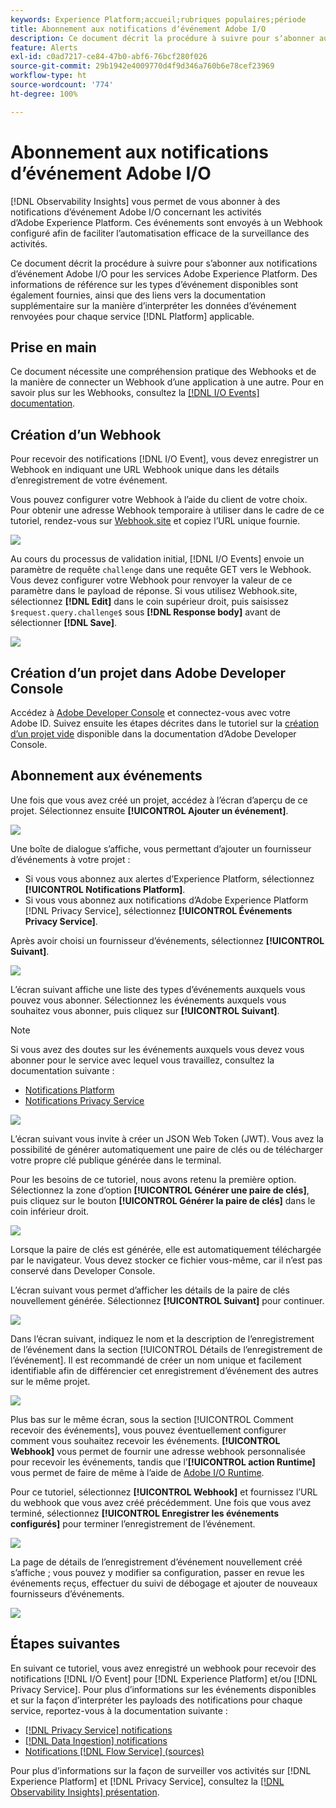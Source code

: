 ```yaml
---
keywords: Experience Platform;accueil;rubriques populaires;période
title: Abonnement aux notifications dʼévénement Adobe I/O
description: Ce document décrit la procédure à suivre pour sʼabonner aux notifications dʼévénement Adobe I/O pour les services Adobe Experience Platform. Des informations de référence concernant les types dʼévénement disponibles sont également fournies, ainsi que des liens vers la documentation supplémentaire sur la manière dʼinterpréter les données dʼévénement renvoyées pour chaque service  [!DNL Platform]  applicable.
feature: Alerts
exl-id: c0ad7217-ce84-47b0-abf6-76bcf280f026
source-git-commit: 29b1942e4009770d4f9d346a760b6e78cef23969
workflow-type: ht
source-wordcount: '774'
ht-degree: 100%

---
```


# Abonnement aux notifications dʼévénement Adobe I/O

[!DNL Observability Insights] vous permet de vous abonner à des notifications dʼévénement Adobe I/O concernant les activités dʼAdobe Experience Platform. Ces événements sont envoyés à un Webhook configuré afin de faciliter lʼautomatisation efficace de la surveillance des activités.

Ce document décrit la procédure à suivre pour sʼabonner aux notifications dʼévénement Adobe I/O pour les services Adobe Experience Platform. Des informations de référence sur les types dʼévénement disponibles sont également fournies, ainsi que des liens vers la documentation supplémentaire sur la manière dʼinterpréter les données dʼévénement renvoyées pour chaque service [!DNL Platform] applicable.

## Prise en main

Ce document nécessite une compréhension pratique des Webhooks et de la manière de connecter un Webhook dʼune application à une autre. Pour en savoir plus sur les Webhooks, consultez la [[!DNL I/O Events] documentation](https://www.adobe.io/apis/experienceplatform/events/docs.html#!adobedocs/adobeio-events/master/intro/webhook_docs_intro.md).

## Création dʼun Webhook

Pour recevoir des notifications [!DNL I/O Event], vous devez enregistrer un Webhook en indiquant une URL Webhook unique dans les détails dʼenregistrement de votre événement.

Vous pouvez configurer votre Webhook à lʼaide du client de votre choix. Pour obtenir une adresse Webhook temporaire à utiliser dans le cadre de ce tutoriel, rendez-vous sur [Webhook.site](https://webhook.site/) et copiez lʼURL unique fournie.

![](../images/notifications/webhook-url.png)

Au cours du processus de validation initial, [!DNL I/O Events] envoie un paramètre de requête `challenge` dans une requête GET vers le Webhook. Vous devez configurer votre Webhook pour renvoyer la valeur de ce paramètre dans le payload de réponse. Si vous utilisez Webhook.site, sélectionnez **[!DNL Edit]** dans le coin supérieur droit, puis saisissez `$request.query.challenge$` sous **[!DNL Response body]** avant de sélectionner **[!DNL Save]**.

![](../images/notifications/response-challenge.png)

## Création dʼun projet dans Adobe Developer Console

Accédez à [Adobe Developer Console](https://www.adobe.com/go/devs_console_ui) et connectez-vous avec votre Adobe ID. Suivez ensuite les étapes décrites dans le tutoriel sur la [création dʼun projet vide](https://www.adobe.io/apis/experienceplatform/console/docs.html#!AdobeDocs/adobeio-console/master/projects-empty.md) disponible dans la documentation dʼAdobe Developer Console.

## Abonnement aux événements

Une fois que vous avez créé un projet, accédez à lʼécran dʼaperçu de ce projet. Sélectionnez ensuite **[!UICONTROL Ajouter un événement]**.

![](../images/notifications/add-event-button.png)

Une boîte de dialogue sʼaffiche, vous permettant dʼajouter un fournisseur dʼévénements à votre projet :

* Si vous vous abonnez aux alertes dʼExperience Platform, sélectionnez **[!UICONTROL Notifications Platform]**.
* Si vous vous abonnez aux notifications dʼAdobe Experience Platform [!DNL Privacy Service], sélectionnez **[!UICONTROL Événements Privacy Service]**.

Après avoir choisi un fournisseur dʼévénements, sélectionnez **[!UICONTROL Suivant]**.

![](../images/notifications/event-provider.png)

Lʼécran suivant affiche une liste des types dʼévénements auxquels vous pouvez vous abonner. Sélectionnez les événements auxquels vous souhaitez vous abonner, puis cliquez sur **[!UICONTROL Suivant]**.

>[!NOTE]
>
>Si vous avez des doutes sur les événements auxquels vous devez vous abonner pour le service avec lequel vous travaillez, consultez la documentation suivante :
>
>* [Notifications Platform](./rules.md)
>* [Notifications Privacy Service](../../privacy-service/privacy-events.md)


![](../images/notifications/choose-event-subscriptions.png)

Lʼécran suivant vous invite à créer un JSON Web Token (JWT). Vous avez la possibilité de générer automatiquement une paire de clés ou de télécharger votre propre clé publique générée dans le terminal.

Pour les besoins de ce tutoriel, nous avons retenu la première option. Sélectionnez la zone dʼoption **[!UICONTROL Générer une paire de clés]**, puis cliquez sur le bouton **[!UICONTROL Générer la paire de clés]** dans le coin inférieur droit.

![](../images/notifications/generate-keypair.png)

Lorsque la paire de clés est générée, elle est automatiquement téléchargée par le navigateur. Vous devez stocker ce fichier vous-même, car il nʼest pas conservé dans Developer Console.

Lʼécran suivant vous permet dʼafficher les détails de la paire de clés nouvellement générée. Sélectionnez **[!UICONTROL Suivant]** pour continuer.

![](../images/notifications/keypair-generated.png)

Dans lʼécran suivant, indiquez le nom et la description de lʼenregistrement de lʼévénement dans la section [!UICONTROL Détails de lʼenregistrement de lʼévénement]. Il est recommandé de créer un nom unique et facilement identifiable afin de différencier cet enregistrement dʼévénement des autres sur le même projet.

![](../images/notifications/registration-details.png)

Plus bas sur le même écran, sous la section [!UICONTROL Comment recevoir des événements], vous pouvez éventuellement configurer comment vous souhaitez recevoir les événements. **[!UICONTROL Webhook]** vous permet de fournir une adresse webhook personnalisée pour recevoir les événements, tandis que l’**[!UICONTROL action Runtime]** vous permet de faire de même à l’aide de [Adobe I/O Runtime](https://www.adobe.io/apis/experienceplatform/runtime/docs.html).

Pour ce tutoriel, sélectionnez **[!UICONTROL Webhook]** et fournissez l’URL du webhook que vous avez créé précédemment. Une fois que vous avez terminé, sélectionnez **[!UICONTROL Enregistrer les événements configurés]** pour terminer l’enregistrement de l’événement.

![](../images/notifications/receive-events.png)

La page de détails de l’enregistrement d’événement nouvellement créé s’affiche ; vous pouvez y modifier sa configuration, passer en revue les événements reçus, effectuer du suivi de débogage et ajouter de nouveaux fournisseurs d’événements.

![](../images/notifications/registration-complete.png)

## Étapes suivantes

En suivant ce tutoriel, vous avez enregistré un webhook pour recevoir des notifications [!DNL I/O Event] pour [!DNL Experience Platform] et/ou [!DNL Privacy Service]. Pour plus d’informations sur les événements disponibles et sur la façon d’interpréter les payloads des notifications pour chaque service, reportez-vous à la documentation suivante :

* [[!DNL Privacy Service] notifications](../../privacy-service/privacy-events.md)
* [[!DNL Data Ingestion] notifications](../../ingestion/quality/subscribe-events.md)
* [Notifications [!DNL Flow Service] (sources)](../../sources/notifications.md)

Pour plus d’informations sur la façon de surveiller vos activités sur [!DNL Experience Platform] et [!DNL Privacy Service], consultez la [[!DNL Observability Insights] présentation](../home.md).
